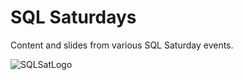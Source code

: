 # SQL Saturdays
Content and slides from various SQL Saturday events.

![SQLSatLogo](http://www.sqlsaturday.com/Portals/_default/Skins/SQLSaturday-2014/images/sqlsaturday-logo.png)